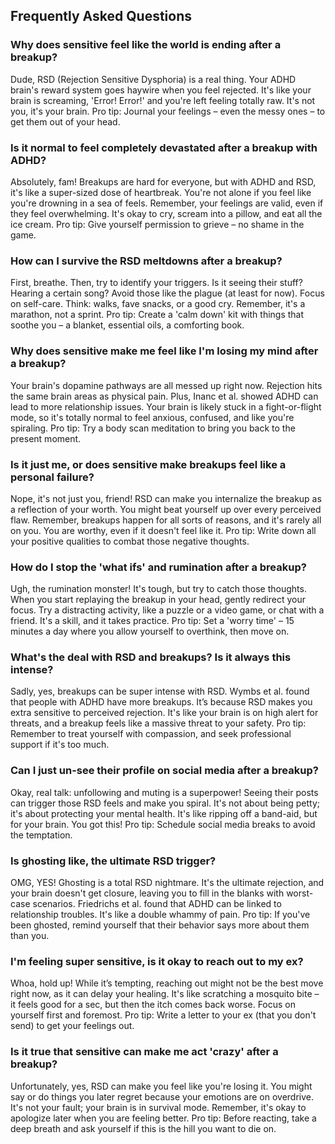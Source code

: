## Frequently Asked Questions

### Why does sensitive feel like the world is ending after a breakup?

Dude, RSD (Rejection Sensitive Dysphoria) is a real thing. Your ADHD brain's reward system goes haywire when you feel rejected. It's like your brain is screaming, 'Error! Error!' and you're left feeling totally raw. It's not you, it's your brain. Pro tip: Journal your feelings – even the messy ones – to get them out of your head.

### Is it normal to feel completely devastated after a breakup with ADHD?

Absolutely, fam! Breakups are hard for everyone, but with ADHD and RSD, it's like a super-sized dose of heartbreak. You're not alone if you feel like you're drowning in a sea of feels. Remember, your feelings are valid, even if they feel overwhelming. It's okay to cry, scream into a pillow, and eat all the ice cream. Pro tip: Give yourself permission to grieve – no shame in the game.

### How can I survive the RSD meltdowns after a breakup?

First, breathe. Then, try to identify your triggers. Is it seeing their stuff? Hearing a certain song? Avoid those like the plague (at least for now). Focus on self-care. Think: walks, fave snacks, or a good cry. Remember, it's a marathon, not a sprint. Pro tip: Create a 'calm down' kit with things that soothe you – a blanket, essential oils, a comforting book.

### Why does sensitive make me feel like I'm losing my mind after a breakup?

Your brain's dopamine pathways are all messed up right now. Rejection hits the same brain areas as physical pain. Plus, Inanc et al. showed ADHD can lead to more relationship issues. Your brain is likely stuck in a fight-or-flight mode, so it's totally normal to feel anxious, confused, and like you're spiraling. Pro tip: Try a body scan meditation to bring you back to the present moment.

### Is it just me, or does sensitive make breakups feel like a personal failure?

Nope, it's not just you, friend! RSD can make you internalize the breakup as a reflection of your worth. You might beat yourself up over every perceived flaw. Remember, breakups happen for all sorts of reasons, and it's rarely all on you. You are worthy, even if it doesn't feel like it. Pro tip: Write down all your positive qualities to combat those negative thoughts.

### How do I stop the 'what ifs' and rumination after a breakup?

Ugh, the rumination monster! It's tough, but try to catch those thoughts. When you start replaying the breakup in your head, gently redirect your focus. Try a distracting activity, like a puzzle or a video game, or chat with a friend. It's a skill, and it takes practice. Pro tip: Set a 'worry time' – 15 minutes a day where you allow yourself to overthink, then move on.

### What's the deal with RSD and breakups? Is it always this intense?

Sadly, yes, breakups can be super intense with RSD. Wymbs et al. found that people with ADHD have more breakups. It’s because RSD makes you extra sensitive to perceived rejection. It's like your brain is on high alert for threats, and a breakup feels like a massive threat to your safety. Pro tip: Remember to treat yourself with compassion, and seek professional support if it's too much.

### Can I just un-see their profile on social media after a breakup?

Okay, real talk: unfollowing and muting is a superpower! Seeing their posts can trigger those RSD feels and make you spiral. It's not about being petty; it's about protecting your mental health. It's like ripping off a band-aid, but for your brain. You got this! Pro tip: Schedule social media breaks to avoid the temptation.

### Is ghosting like, the ultimate RSD trigger?

OMG, YES! Ghosting is a total RSD nightmare. It's the ultimate rejection, and your brain doesn't get closure, leaving you to fill in the blanks with worst-case scenarios. Friedrichs et al. found that ADHD can be linked to relationship troubles. It's like a double whammy of pain. Pro tip: If you've been ghosted, remind yourself that their behavior says more about them than you.

### I'm feeling super sensitive, is it okay to reach out to my ex?

Whoa, hold up! While it’s tempting, reaching out might not be the best move right now, as it can delay your healing. It's like scratching a mosquito bite – it feels good for a sec, but then the itch comes back worse. Focus on yourself first and foremost. Pro tip: Write a letter to your ex (that you don't send) to get your feelings out.

### Is it true that sensitive can make me act 'crazy' after a breakup?

Unfortunately, yes, RSD can make you feel like you're losing it. You might say or do things you later regret because your emotions are on overdrive. It's not your fault; your brain is in survival mode. Remember, it's okay to apologize later when you are feeling better. Pro tip: Before reacting, take a deep breath and ask yourself if this is the hill you want to die on.


<script type="application/ld+json">
{
  "@context": "https://schema.org",
  "@type": "FAQPage",
  "mainEntity": [
    {
      "@type": "Question",
      "name": "Why does sensitive feel like the world is ending after a breakup?",
      "acceptedAnswer": {
        "@type": "Answer",
        "text": "Dude, RSD (Rejection Sensitive Dysphoria) is a real thing. Your ADHD brain's reward system goes haywire when you feel rejected. It's like your brain is screaming, 'Error! Error!' and you're left feeling totally raw. It's not you, it's your brain. Pro tip: Journal your feelings \u2013 even the messy ones \u2013 to get them out of your head."
      }
    },
    {
      "@type": "Question",
      "name": "Is it normal to feel completely devastated after a breakup with ADHD?",
      "acceptedAnswer": {
        "@type": "Answer",
        "text": "Absolutely, fam! Breakups are hard for everyone, but with ADHD and RSD, it's like a super-sized dose of heartbreak. You're not alone if you feel like you're drowning in a sea of feels. Remember, your feelings are valid, even if they feel overwhelming. It's okay to cry, scream into a pillow, and eat all the ice cream. Pro tip: Give yourself permission to grieve \u2013 no shame in the game."
      }
    },
    {
      "@type": "Question",
      "name": "How can I survive the RSD meltdowns after a breakup?",
      "acceptedAnswer": {
        "@type": "Answer",
        "text": "First, breathe. Then, try to identify your triggers. Is it seeing their stuff? Hearing a certain song? Avoid those like the plague (at least for now). Focus on self-care. Think: walks, fave snacks, or a good cry. Remember, it's a marathon, not a sprint. Pro tip: Create a 'calm down' kit with things that soothe you \u2013 a blanket, essential oils, a comforting book."
      }
    },
    {
      "@type": "Question",
      "name": "Why does sensitive make me feel like I'm losing my mind after a breakup?",
      "acceptedAnswer": {
        "@type": "Answer",
        "text": "Your brain's dopamine pathways are all messed up right now. Rejection hits the same brain areas as physical pain. Plus, Inanc et al. showed ADHD can lead to more relationship issues. Your brain is likely stuck in a fight-or-flight mode, so it's totally normal to feel anxious, confused, and like you're spiraling. Pro tip: Try a body scan meditation to bring you back to the present moment."
      }
    },
    {
      "@type": "Question",
      "name": "Is it just me, or does sensitive make breakups feel like a personal failure?",
      "acceptedAnswer": {
        "@type": "Answer",
        "text": "Nope, it's not just you, friend! RSD can make you internalize the breakup as a reflection of your worth. You might beat yourself up over every perceived flaw. Remember, breakups happen for all sorts of reasons, and it's rarely all on you. You are worthy, even if it doesn't feel like it. Pro tip: Write down all your positive qualities to combat those negative thoughts."
      }
    },
    {
      "@type": "Question",
      "name": "How do I stop the 'what ifs' and rumination after a breakup?",
      "acceptedAnswer": {
        "@type": "Answer",
        "text": "Ugh, the rumination monster! It's tough, but try to catch those thoughts. When you start replaying the breakup in your head, gently redirect your focus. Try a distracting activity, like a puzzle or a video game, or chat with a friend. It's a skill, and it takes practice. Pro tip: Set a 'worry time' \u2013 15 minutes a day where you allow yourself to overthink, then move on."
      }
    },
    {
      "@type": "Question",
      "name": "What's the deal with RSD and breakups? Is it always this intense?",
      "acceptedAnswer": {
        "@type": "Answer",
        "text": "Sadly, yes, breakups can be super intense with RSD. Wymbs et al. found that people with ADHD have more breakups. It\u2019s because RSD makes you extra sensitive to perceived rejection. It's like your brain is on high alert for threats, and a breakup feels like a massive threat to your safety. Pro tip: Remember to treat yourself with compassion, and seek professional support if it's too much."
      }
    },
    {
      "@type": "Question",
      "name": "Can I just un-see their profile on social media after a breakup?",
      "acceptedAnswer": {
        "@type": "Answer",
        "text": "Okay, real talk: unfollowing and muting is a superpower! Seeing their posts can trigger those RSD feels and make you spiral. It's not about being petty; it's about protecting your mental health. It's like ripping off a band-aid, but for your brain. You got this! Pro tip: Schedule social media breaks to avoid the temptation."
      }
    },
    {
      "@type": "Question",
      "name": "Is ghosting like, the ultimate RSD trigger?",
      "acceptedAnswer": {
        "@type": "Answer",
        "text": "OMG, YES! Ghosting is a total RSD nightmare. It's the ultimate rejection, and your brain doesn't get closure, leaving you to fill in the blanks with worst-case scenarios. Friedrichs et al. found that ADHD can be linked to relationship troubles. It's like a double whammy of pain. Pro tip: If you've been ghosted, remind yourself that their behavior says more about them than you."
      }
    },
    {
      "@type": "Question",
      "name": "I'm feeling super sensitive, is it okay to reach out to my ex?",
      "acceptedAnswer": {
        "@type": "Answer",
        "text": "Whoa, hold up! While it\u2019s tempting, reaching out might not be the best move right now, as it can delay your healing. It's like scratching a mosquito bite \u2013 it feels good for a sec, but then the itch comes back worse. Focus on yourself first and foremost. Pro tip: Write a letter to your ex (that you don't send) to get your feelings out."
      }
    },
    {
      "@type": "Question",
      "name": "Is it true that sensitive can make me act 'crazy' after a breakup?",
      "acceptedAnswer": {
        "@type": "Answer",
        "text": "Unfortunately, yes, RSD can make you feel like you're losing it. You might say or do things you later regret because your emotions are on overdrive. It's not your fault; your brain is in survival mode. Remember, it's okay to apologize later when you are feeling better. Pro tip: Before reacting, take a deep breath and ask yourself if this is the hill you want to die on."
      }
    }
  ]
}
</script>

<script type="application/ld+json">
{
  "@context": "https://schema.org",
  "@type": "BreadcrumbList",
  "itemListElement": [
    {
      "@type": "ListItem",
      "position": 1,
      "name": "Home",
      "item": "https://blog.quirkylabs.ai/"
    },
    {
      "@type": "ListItem",
      "position": 2,
      "name": "How to Survive an ADHD Breakup When Your Brain Thinks It's the End of the World (Without Texting Your Ex 47 Times)",
      "item": "https://blog.quirkylabs.ai/adhd-rsd-breakup-meltdowns"
    }
  ]
}
</script>

<script type="application/ld+json">
{
  "@context": "https://schema.org",
  "@type": "Article",
  "headline": "How to Survive an ADHD Breakup When Your Brain Thinks It's the End of the World (Without Texting Your Ex 47 Times)",
  "description": "You know RSD (Rejection Sensitive Dysphoria). Your brain treats breakups like a personal indictment from the universe. The brutal truth? You\u2019re replaying every awkward moment since middle school. PS: 94% of ADHDers report breakup-related shame spirals. \u2192 Translation: Your brain thinks no-contact is a suggestion box for self-criticism.",
  "url": "https://blog.quirkylabs.ai/adhd-rsd-breakup-meltdowns",
  "publisher": {
    "@type": "Organization",
    "name": "QuirkyLabs",
    "logo": {
      "@type": "ImageObject",
      "url": "https://blog.quirkylabs.ai/logo.png"
    }
  }
}
</script>
